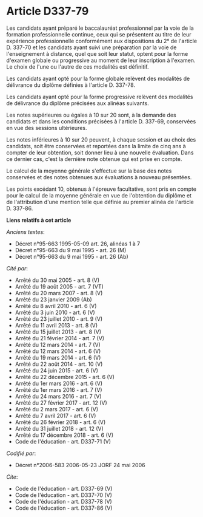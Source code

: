 # Article D337-79

Les candidats ayant préparé le baccalauréat professionnel par la voie de la formation professionnelle continue, ceux qui se
présentent au titre de leur expérience professionnelle conformément aux dispositions du 2° de l'article D. 337-70 et les
candidats ayant suivi une préparation par la voie de l'enseignement à distance, quel que soit leur statut, optent pour la
forme d'examen globale ou progressive au moment de leur inscription à l'examen. Le choix de l'une ou l'autre de ces modalités
est définitif.

Les candidats ayant opté pour la forme globale relèvent des modalités de délivrance du diplôme définies à l'article D.
337-78.

Les candidats ayant opté pour la forme progressive relèvent des modalités de délivrance du diplôme précisées aux alinéas
suivants.

Les notes supérieures ou égales à 10 sur 20 sont, à la demande des candidats et dans les conditions précisées à l'article D.
337-69, conservées en vue des sessions ultérieures.

Les notes inférieures à 10 sur 20 peuvent, à chaque session et au choix des candidats, soit être conservées et reportées dans
la limite de cinq ans à compter de leur obtention, soit donner lieu à une nouvelle évaluation. Dans ce dernier cas, c'est la
dernière note obtenue qui est prise en compte.

Le calcul de la moyenne générale s'effectue sur la base des notes conservées et des notes obtenues aux évaluations à nouveau
présentées.

Les points excédant 10, obtenus à l'épreuve facultative, sont pris en compte pour le calcul de la moyenne générale en vue de
l'obtention du diplôme et de l'attribution d'une mention telle que définie au premier alinéa de l'article D. 337-86.

**Liens relatifs à cet article**

_Anciens textes_:

  - Décret n°95-663 1995-05-09 art. 26, alinéas 1 à 7
  - Décret n°95-663 du 9 mai 1995 - art. 26 (M)
  - Décret n°95-663 du 9 mai 1995 - art. 26 (Ab)

_Cité par_:

  - Arrêté du 30 mai 2005 - art. 8 (V)
  - Arrêté du 19 août 2005 - art. 7 (VT)
  - Arrêté du 20 mars 2007 - art. 8 (V)
  - Arrêté du 23 janvier 2009 (Ab)
  - Arrêté du 8 avril 2010 - art. 6 (V)
  - Arrêté du 3 juin 2010 - art. 6 (V)
  - Arrêté du 23 juillet 2010 - art. 9 (V)
  - Arrêté du 11 avril 2013 - art. 8 (V)
  - Arrêté du 15 juillet 2013 - art. 8 (V)
  - Arrêté du 21 février 2014 - art. 7 (V)
  - Arrêté du 12 mars 2014 - art. 7 (V)
  - Arrêté du 12 mars 2014 - art. 6 (V)
  - Arrêté du 19 mars 2014 - art. 6 (V)
  - Arrêté du 22 août 2014 - art. 10 (V)
  - Arrêté du 24 juin 2015 - art. 6 (V)
  - Arrêté du 22 décembre 2015 - art. 6 (V)
  - Arrêté du 1er mars 2016 - art. 6 (V)
  - Arrêté du 1er mars 2016 - art. 7 (V)
  - Arrêté du 24 mars 2016 - art. 7 (V)
  - Arrêté du 27 février 2017 - art. 12 (V)
  - Arrêté du 2 mars 2017 - art. 6 (V)
  - Arrêté du 7 avril 2017 - art. 6 (V)
  - Arrêté du 26 février 2018 - art. 6 (V)
  - Arrêté du 31 juillet 2018 - art. 12 (V)
  - Arrêté du 17 décembre 2018 - art. 6 (V)
  - Code de l'éducation - art. D337-71 (V)

_Codifié par_:

  - Décret n°2006-583 2006-05-23 JORF 24 mai 2006

_Cite_:

  - Code de l'éducation - art. D337-69 (V)
  - Code de l'éducation - art. D337-70 (V)
  - Code de l'éducation - art. D337-78 (V)
  - Code de l'éducation - art. D337-86 (V)
